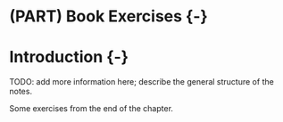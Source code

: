 # (PART) Book Exercises {-}

# Introduction {-}

TODO: add more information here; describe the general structure of the notes.

Some exercises from the end of the chapter.
